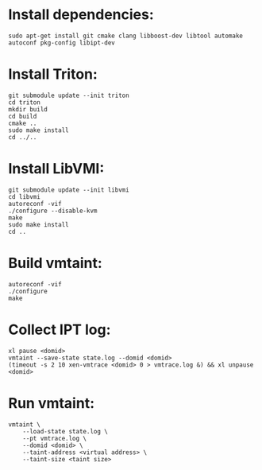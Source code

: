 # Install dependencies:

```
sudo apt-get install git cmake clang libboost-dev libtool automake autoconf pkg-config libipt-dev
```

# Install Triton:

```
git submodule update --init triton
cd triton
mkdir build
cd build
cmake ..
sudo make install
cd ../..
```

# Install LibVMI:

```
git submodule update --init libvmi
cd libvmi
autoreconf -vif
./configure --disable-kvm
make
sudo make install
cd ..
```

# Build vmtaint:

```
autoreconf -vif
./configure
make
```

# Collect IPT log:

```
xl pause <domid>
vmtaint --save-state state.log --domid <domid>
(timeout -s 2 10 xen-vmtrace <domid> 0 > vmtrace.log &) && xl unpause <domid>
```

# Run vmtaint:

```
vmtaint \
    --load-state state.log \
    --pt vmtrace.log \
    --domid <domid> \
    --taint-address <virtual address> \
    --taint-size <taint size>
```
